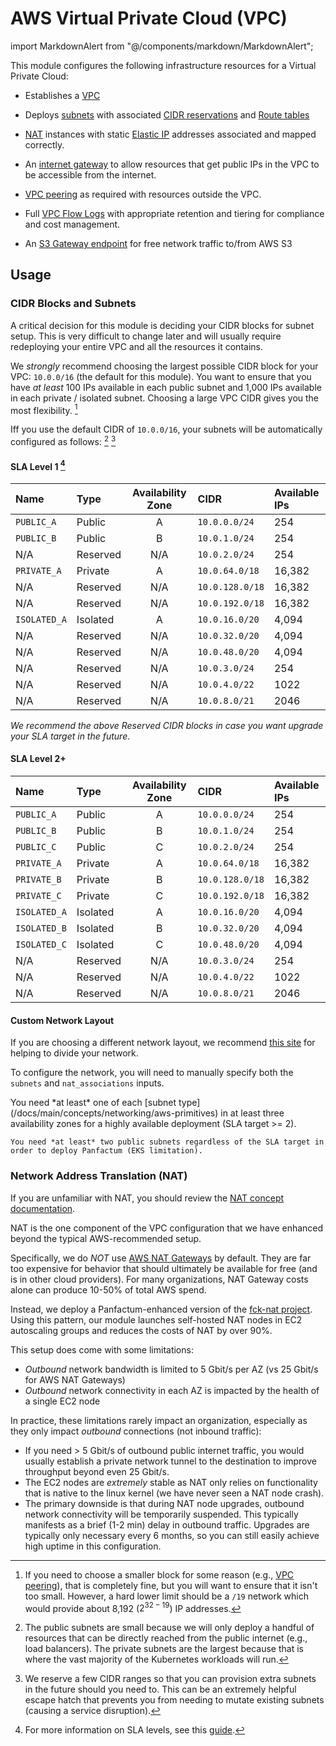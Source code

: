 # AWS Virtual Private Cloud (VPC)

import MarkdownAlert from "@/components/markdown/MarkdownAlert";

This module configures the following infrastructure resources for a Virtual Private Cloud:

- Establishes a [VPC](https://aws.amazon.com/vpc/)

- Deploys [subnets](https://docs.aws.amazon.com/vpc/latest/userguide/configure-subnets.html) with associated [CIDR reservations](https://docs.aws.amazon.com/vpc/latest/userguide/subnet-cidr-reservation.html) and [Route tables](https://docs.aws.amazon.com/vpc/latest/userguide/VPC_Route_Tables.html)

- [NAT](https://en.wikipedia.org/wiki/Network_address_translation) instances with static [Elastic IP](https://docs.aws.amazon.com/vpc/latest/userguide/vpc-eips.html)
  addresses associated and mapped correctly.

- An [internet gateway](https://docs.aws.amazon.com/vpc/latest/userguide/VPC_Internet_Gateway.html) to allow resources that get public IPs in the VPC to be accessible from the internet.

- [VPC peering](https://docs.aws.amazon.com/vpc/latest/userguide/vpc-peering.html) as required with resources outside the VPC.

- Full [VPC Flow Logs](https://docs.aws.amazon.com/vpc/latest/userguide/flow-logs.html) with appropriate retention and tiering for compliance and cost management.

- An [S3 Gateway endpoint](https://docs.aws.amazon.com/vpc/latest/privatelink/vpc-endpoints-s3.html) for free network
  traffic to/from AWS S3

## Usage

### CIDR Blocks and Subnets

A critical decision for this module is deciding your CIDR blocks for subnet setup. This is very difficult to change later
and will usually require redeploying your entire VPC and all the resources it contains.

We *strongly* recommend choosing the largest possible CIDR block for your VPC: `10.0.0/16` (the default for this module).
You want to ensure that you have *at least* 100 IPs available in each public subnet and 1,000 IPs available
in each private / isolated subnet. Choosing a large VPC CIDR gives you the most flexibility. [^1]

[^1]: If you need to choose a smaller block for some reason
(e.g., [VPC peering](https://docs.aws.amazon.com/vpc/latest/peering/what-is-vpc-peering.html)),
that is completely fine, but you will want to ensure that it isn't too small. However, a
hard lower limit should be a `/19` network which would provide about 8,192 ($2^{32-19}$) IP addresses.

Iff you use the default CIDR of `10.0.0/16`, your subnets will be automatically configured as follows: [^2] [^3]

[^2]: The public subnets are small because we will only deploy a handful of resources that can be directly
reached from the public internet (e.g., load balancers). The private subnets are the largest because that is
where the vast majority of the Kubernetes workloads will run.

[^3]: We reserve a few CIDR ranges so that you can
provision extra subnets in the future should you need to. This can be an extremely helpful escape hatch that prevents
you from needing to mutate existing subnets (causing a service disruption).

#### SLA Level 1 [^5]

| Name         | Type     | Availability Zone | CIDR            | Available IPs |
|:-------------|:---------|:-----------------:|:----------------|:--------------|
| `PUBLIC_A`   | Public   |         A         | `10.0.0.0/24`   | 254           |
| `PUBLIC_B`   | Public   |         B         | `10.0.1.0/24`   | 254           |
| N/A          | Reserved |        N/A        | `10.0.2.0/24`   | 254           |
| `PRIVATE_A`  | Private  |         A         | `10.0.64.0/18`  | 16,382        |
| N/A          | Reserved |        N/A        | `10.0.128.0/18` | 16,382        |
| N/A          | Reserved |        N/A        | `10.0.192.0/18` | 16,382        |
| `ISOLATED_A` | Isolated |         A         | `10.0.16.0/20`  | 4,094         |
| N/A          | Reserved |        N/A        | `10.0.32.0/20`  | 4,094         |
| N/A          | Reserved |        N/A        | `10.0.48.0/20`  | 4,094         |
| N/A          | Reserved |        N/A        | `10.0.3.0/24`   | 254           |
| N/A          | Reserved |        N/A        | `10.0.4.0/22`   | 1022          |
| N/A          | Reserved |        N/A        | `10.0.8.0/21`   | 2046          |

*We recommend the above _Reserved_ CIDR blocks in case you want upgrade your SLA target in the future*.

#### SLA Level 2+

| Name         | Type     | Availability Zone | CIDR            | Available IPs |
| :----------- | :------- | :---------------: | :-------------- | :------------ |
| `PUBLIC_A`   | Public   |         A         | `10.0.0.0/24`   | 254           |
| `PUBLIC_B`   | Public   |         B         | `10.0.1.0/24`   | 254           |
| `PUBLIC_C`   | Public   |         C         | `10.0.2.0/24`   | 254           |
| `PRIVATE_A`  | Private  |         A         | `10.0.64.0/18`  | 16,382        |
| `PRIVATE_B`  | Private  |         B         | `10.0.128.0/18` | 16,382        |
| `PRIVATE_C`  | Private  |         C         | `10.0.192.0/18` | 16,382        |
| `ISOLATED_A` | Isolated |         A         | `10.0.16.0/20`  | 4,094         |
| `ISOLATED_B` | Isolated |         B         | `10.0.32.0/20`  | 4,094         |
| `ISOLATED_C` | Isolated |         C         | `10.0.48.0/20`  | 4,094         |
| N/A          | Reserved |        N/A        | `10.0.3.0/24`   | 254           |
| N/A          | Reserved |        N/A        | `10.0.4.0/22`   | 1022          |
| N/A          | Reserved |        N/A        | `10.0.8.0/21`   | 2046          |

[^5]: For more information on SLA levels, see this [guide](/docs/main/guides/deploying-workloads/high-availability).

#### Custom Network Layout

If you are choosing a different network layout, we recommend [this site](https://www.davidc.net/sites/default/subnets/subnets.html)
for helping to divide your network. 

To configure the network, you will need to manually specify both the `subnets` and `nat_associations` inputs.

<MarkdownAlert severity="warning">
    You need *at least* one of each [subnet type](/docs/main/concepts/networking/aws-primitives) in at least three availability zones
    for a highly available deployment (SLA target >= 2).

    You need *at least* two public subnets regardless of the SLA target in order to deploy Panfactum (EKS limitation).
</MarkdownAlert>

### Network Address Translation (NAT)

If you are unfamiliar with NAT, you should review the [NAT concept documentation](/docs/main/concepts/networking/nat).

NAT is the one component of the VPC configuration that we have enhanced beyond the typical AWS-recommended setup.

Specifically, we do *NOT* use [AWS NAT Gateways](https://docs.aws.amazon.com/vpc/latest/userguide/vpc-nat-gateway.html) by default. They are far
too expensive for behavior that should ultimately be available for free (and is in other cloud providers). For many organizations,
NAT Gateway costs alone can produce 10-50% of total AWS spend.

Instead, we deploy a Panfactum-enhanced version of the [fck-nat project](https://github.com/AndrewGuenther/fck-nat). Using this
pattern, our module launches self-hosted NAT nodes in EC2 autoscaling groups and reduces the costs of NAT by over 90%.

This setup does come with some limitations:

- _Outbound_ network bandwidth is limited to 5 Gbit/s per AZ (vs 25 Gbit/s for AWS NAT Gateways)
- _Outbound_ network connectivity in each AZ is impacted by the health of a single EC2 node

In practice, these limitations rarely impact an organization, especially as they only
impact _outbound_ connections (not inbound traffic):

- If you need > 5 Gbit/s of outbound public internet traffic, you would usually establish
  a private network tunnel to the destination to improve throughput beyond even 25 Gbit/s.
- The EC2 nodes are _extremely_ stable as NAT only relies on functionality that is
  native to the linux kernel (we have never seen a NAT node crash).
- The primary downside  is that during NAT node upgrades,
  outbound network connectivity will be temporarily
  suspended. This typically manifests as a brief (1-2 min) delay in outbound traffic. Upgrades
  are typically only necessary every 6 months, so you can still easily achieve high uptime
  in this configuration.